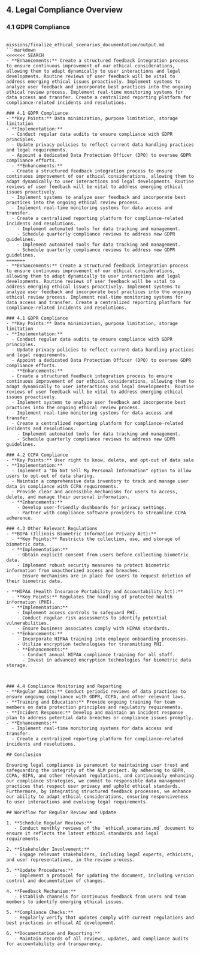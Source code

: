 

## 4. Legal Compliance Overview

### 4.1 GDPR Compliance
```

missions/finalize_ethical_scenarios_documentation/output.md
```markdown
<<<<<<< SEARCH
- **Enhancements:** Create a structured feedback integration process to ensure continuous improvement of our ethical considerations, allowing them to adapt dynamically to user interactions and legal developments. Routine reviews of user feedback will be vital to address emerging ethical issues proactively. Implement systems to analyze user feedback and incorporate best practices into the ongoing ethical review process. Implement real-time monitoring systems for data access and transfer. Create a centralized reporting platform for compliance-related incidents and resolutions.

### 4.1 GDPR Compliance
- **Key Points:** Data minimization, purpose limitation, storage limitation
- **Implementation:**
  - Conduct regular data audits to ensure compliance with GDPR principles.
  - Update privacy policies to reflect current data handling practices and legal requirements.
  - Appoint a dedicated Data Protection Officer (DPO) to oversee GDPR compliance efforts.
  - **Enhancements:**
  - Create a structured feedback integration process to ensure continuous improvement of our ethical considerations, allowing them to adapt dynamically to user interactions and legal developments. Routine reviews of user feedback will be vital to address emerging ethical issues proactively.
  - Implement systems to analyze user feedback and incorporate best practices into the ongoing ethical review process.
  - Implement real-time monitoring systems for data access and transfer.
  - Create a centralized reporting platform for compliance-related incidents and resolutions.
    - Implement automated tools for data tracking and management.
    - Schedule quarterly compliance reviews to address new GDPR guidelines.
    - Implement automated tools for data tracking and management.
    - Schedule quarterly compliance reviews to address new GDPR guidelines.
=======
- **Enhancements:** Create a structured feedback integration process to ensure continuous improvement of our ethical considerations, allowing them to adapt dynamically to user interactions and legal developments. Routine reviews of user feedback will be vital to address emerging ethical issues proactively. Implement systems to analyze user feedback and incorporate best practices into the ongoing ethical review process. Implement real-time monitoring systems for data access and transfer. Create a centralized reporting platform for compliance-related incidents and resolutions.

### 4.1 GDPR Compliance
- **Key Points:** Data minimization, purpose limitation, storage limitation
- **Implementation:**
  - Conduct regular data audits to ensure compliance with GDPR principles.
  - Update privacy policies to reflect current data handling practices and legal requirements.
  - Appoint a dedicated Data Protection Officer (DPO) to oversee GDPR compliance efforts.
  - **Enhancements:**
  - Create a structured feedback integration process to ensure continuous improvement of our ethical considerations, allowing them to adapt dynamically to user interactions and legal developments. Routine reviews of user feedback will be vital to address emerging ethical issues proactively.
  - Implement systems to analyze user feedback and incorporate best practices into the ongoing ethical review process.
  - Implement real-time monitoring systems for data access and transfer.
  - Create a centralized reporting platform for compliance-related incidents and resolutions.
    - Implement automated tools for data tracking and management.
    - Schedule quarterly compliance reviews to address new GDPR guidelines.

### 4.2 CCPA Compliance
- **Key Points:** User right to know, delete, and opt-out of data sale
- **Implementation:**
  - Implement a "Do Not Sell My Personal Information" option to allow users to opt-out of data sharing.
  - Maintain a comprehensive data inventory to track and manage user data in compliance with CCPA requirements.
  - Provide clear and accessible mechanisms for users to access, delete, and manage their personal information.
  - **Enhancements:**
    - Develop user-friendly dashboards for privacy settings.
    - Partner with compliance software providers to streamline CCPA adherence.

### 4.3 Other Relevant Regulations
- **BIPA (Illinois Biometric Information Privacy Act):**
  - **Key Points:** Restricts the collection, use, and storage of biometric data.
  - **Implementation:**
    - Obtain explicit consent from users before collecting biometric data.
    - Implement robust security measures to protect biometric information from unauthorized access and breaches.
    - Ensure mechanisms are in place for users to request deletion of their biometric data.

- **HIPAA (Health Insurance Portability and Accountability Act):**
  - **Key Points:** Regulates the handling of protected health information (PHI).
  - **Implementation:**
    - Implement access controls to safeguard PHI.
    - Conduct regular risk assessments to identify potential vulnerabilities.
    - Ensure business associates comply with HIPAA standards.
  - **Enhancements:**
    - Incorporate HIPAA training into employee onboarding processes.
    - Utilize encryption technologies for transmitting PHI.
    - **Enhancements:**
      - Conduct annual HIPAA compliance training for all staff.
      - Invest in advanced encryption technologies for biometric data storage.



### 4.4 Compliance Monitoring and Reporting
- **Regular Audits:** Conduct periodic reviews of data practices to ensure ongoing compliance with GDPR, CCPA, and other relevant laws.
- **Training and Education:** Provide ongoing training for team members on data protection principles and regulatory requirements.
- **Incident Response:** Develop and maintain an incident response plan to address potential data breaches or compliance issues promptly.
- **Enhancements:**
  - Implement real-time monitoring systems for data access and transfer.
  - Create a centralized reporting platform for compliance-related incidents and resolutions.

## Conclusion

Ensuring legal compliance is paramount to maintaining user trust and safeguarding the integrity of the ALM project. By adhering to GDPR, CCPA, BIPA, and other relevant regulations, and continuously enhancing our compliance strategies, we commit to responsible data management practices that respect user privacy and uphold ethical standards. Furthermore, by integrating structured feedback processes, we enhance our ability to adapt ethical considerations, ensuring responsiveness to user interactions and evolving legal requirements.

## Workflow for Regular Review and Update

1. **Schedule Regular Reviews:**
   - Conduct monthly reviews of the `ethical_scenarios.md` document to ensure it reflects the latest ethical standards and legal requirements.
   
2. **Stakeholder Involvement:**
   - Engage relevant stakeholders, including legal experts, ethicists, and user representatives, in the review process.
   
3. **Update Procedures:**
   - Implement a protocol for updating the document, including version control and documentation of changes.
   
4. **Feedback Mechanism:**
   - Establish channels for continuous feedback from users and team members to identify emerging ethical issues.
   
5. **Compliance Checks:**
   - Regularly verify that updates comply with current regulations and best practices in ethical AI development.
   
6. **Documentation and Reporting:**
   - Maintain records of all reviews, updates, and compliance audits for accountability and transparency.



